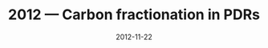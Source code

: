 ---
title: "2012 &mdash; Carbon fractionation in PDRs"
collection: talks
type: "Talk"
tag: academic
invited: 
permalink: \talks\2012-11-22-Carbon-fractionation-in-PDRs
paperurl: 
date: "2012-11-22"
venue: "Laboratory Astrophysics 2012"
location: "Leiden, Netherlands"
---